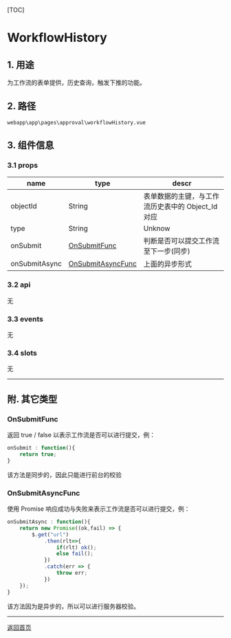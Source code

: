 [TOC]

# WorkflowHistory

## 1. 用途

为工作流的表单提供，历史查询，触发下推的功能。

## 2. 路径

```
webapp\app\pages\approval\workflowHistory.vue
```

## 3. 组件信息

### 3.1 props

| name | type | descr |
|------|------|-------|
| objectId | String | 表单数据的主键，与工作流历史表中的 Object_Id 对应 |
| type | String | Unknow |
| onSubmit | [OnSubmitFunc] | 判断是否可以提交工作流至下一步(同步) |
| onSubmitAsync | [OnSubmitAsyncFunc] | 上面的异步形式 |

### 3.2 api

无

### 3.3 events

无

### 3.4 slots

无

---

## 附. 其它类型

<b id="OnSubmitFunc"></b>
### OnSubmitFunc

返回 true / false 以表示工作流是否可以进行提交，例：

```javascript
onSubmit : function(){
    return true;
}
```

该方法是同步的，因此只能进行前台的校验

<b id="OnSubmitAsyncFunc"></b>
### OnSubmitAsyncFunc

使用 Promise 响应成功与失败来表示工作流是否可以进行提交，例：

```javascript
onSubmitAsync : function(){
    return new Promise((ok,fail) => {
        $.get("url")
            .then(rlt=>{
                if(rlt) ok();
                else fail();
            })
            .catch(err => {
                throw err;
            })
    });
}
```

该方法因为是异步的，所以可以进行服务器校验。


---

[返回首页][back]

[back]: ../index.md
[OnSubmitFunc]: #OnSubmitFunc
[OnSubmitAsyncFunc]: #OnSubmitAsyncFunc